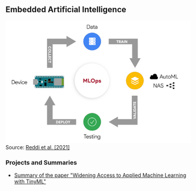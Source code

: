 ## Embedded Artificial Intelligence

![](./img/scaling_tinyML_MLOps.png)
Source: [Reddi et al. [2021]](https://arxiv.org/pdf/2106.04008.pdf)

### Projects and Summaries
- [Summary of the paper "Widening Access to Applied Machine Learning with TinyML"](https://github.com/thaisaraujo2000/embedded_artificial_intelligence/blob/main/week%2002/) 
